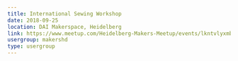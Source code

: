 ```yaml
---
title: International Sewing Workshop
date: 2018-09-25
location: DAI Makerspace, Heidelberg
link: https://www.meetup.com/Heidelberg-Makers-Meetup/events/lkntvlyxmbhc/
usergroup: makershd
type: usergroup
---
```

